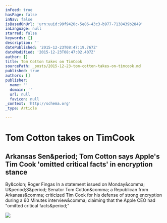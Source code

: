 ```yaml
---
inFeed: true
hasPage: false
inNav: false
isBasedOnUrl: 'urn:uuid:99f9420c-5e86-43c3-b977-7138439b2849'
inLanguage: null
starred: false
keywords: []
description: ''
datePublished: '2015-12-23T08:47:19.767Z'
dateModified: '2015-12-23T08:47:02.407Z'
author: []
title: Tom Cotton takes on TimCook
sourcePath: _posts/2015-12-23-tom-cotton-takes-on-timcook.md
published: true
authors: []
publisher:
  name: ''
  domain: ''
  url: null
  favicon: null
_context: 'http://schema.org'
_type: Article

---
```

# Tom Cotton takes on TimCook

<article style=""><h1>Arkansas Sen&amp;period; Tom Cotton says Apple's Tim Cook 'omitted critical facts' in encryption stance</h1><p>By&amp;colon; Roger Fingas In a statement issued on Monday&amp;comma; U&amp;period;S&amp;period; Senator Tom Cotton&amp;comma; a Republican from Arkansas&amp;comma; criticized Tim Cook for his defense of strong encryption during a 60 Minutes interview&amp;comma; claiming that the Apple CEO had "omitted critical facts&amp;period;"</p><img src="http://photos.appleinsider.com/gallery/15334-11568-tomcotton-hypocrite-l.jpg" /></article>